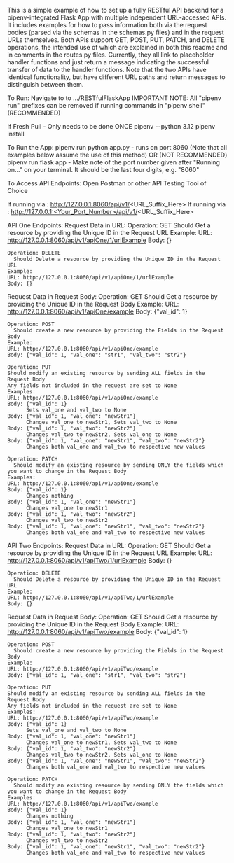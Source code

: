 This is a simple example of how to set up a fully RESTful API backend for a pipenv-integrated Flask App with multiple independent URL-accessed APIs. It includes examples for how to pass information both via the request bodies (parsed via the schemas in the schemas.py files) and in the request URLs themselves. Both APIs support GET, POST, PUT, PATCH, and DELETE operations, the intended use of which are explained in both this readme and in comments in the routes.py files. Currently, they all link to placeholder handler functions and just return a message indicating the successful transfer of data to the handler functions. Note that the two APIs have identical functionality, but have different URL paths and return messages to distinguish between them.

To Run:
Navigate to to .../RESTfulFlaskApp
IMPORTANT NOTE: All "pipenv run" prefixes can be removed if running commands in "pipenv shell" (RECOMMENDED)

If Fresh Pull - Only needs to be done ONCE
pipenv --python 3.12
pipenv install

To Run the App:
pipenv run python app.py
	- runs on port 8060 (Note that all examples below assume the use of this method)
OR (NOT RECOMMENDED)
pipenv run flask app
	- Make note of the port number given after "Running on..." on your terminal. It should be the last four digits, e.g. "8060"

To Access API Endpoints:
Open Postman or other API Testing Tool of Choice

If running via <pipenv run python app.py>:
http://127.0.0.1:8060/api/v1/<URL_Suffix_Here>
If running via <pipenv run flask app>:
http://127.0.0.1:<Your_Port_Number>/api/v1/<URL_Suffix_Here>


API One Endpoints:
Request Data in URL:
	Operation: GET
    Should Get a resource by providing the Unique ID in the Request URL
    Example:
    URL: http://127.0.0.1:8060/api/v1/apiOne/1/urlExample
    Body: {}

	Operation: DELETE
	  Should Delete a resource by providing the Unique ID in the Request URL
    Example:
    URL: http://127.0.0.1:8060/api/v1/apiOne/1/urlExample
    Body: {}

Request Data in Request Body:
  Operation: GET
    Should Get a resource by providing the Unique ID in the Request Body
    Example:
    URL: http://127.0.0.1:8060/api/v1/apiOne/example
    Body: {"val_id": 1}

	Operation: POST
	  Should create a new resource by providing the Fields in the Request Body
    Example:
    URL: http://127.0.0.1:8060/api/v1/apiOne/example
    Body: {"val_id": 1, "val_one": "str1", "val_two": "str2"}

	Operation: PUT
    Should modify an existing resource by sending ALL fields in the Request Body
    Any fields not included in the request are set to None
    Examples:
    URL: http://127.0.0.1:8060/api/v1/apiOne/example
    Body: {"val_id": 1} 
		  Sets val_one and val_two to None
    Body: {"val_id": 1, "val_one": "newStr1"} 
		  Changes val_one to newStr1, Sets val_two to None
    Body: {"val_id": 1, "val_two": "newStr2"} 
		  Changes val_two to newStr2, Sets val_one to None
    Body: {"val_id": 1, "val_one": "newStr1", "val_two": "newStr2"} 
		  Changes both val_one and val_two to respective new values

	Operation: PATCH
	  Should modify an existing resource by sending ONLY the fields which you want to change in the Request Body
    Examples:
    URL: http://127.0.0.1:8060/api/v1/apiOne/example
    Body: {"val_id": 1} 
		  Changes nothing
    Body: {"val_id": 1, "val_one": "newStr1"} 
		  Changes val_one to newStr1
    Body: {"val_id": 1, "val_two": "newStr2"} 
		  Changes val_two to newStr2
    Body: {"val_id": 1, "val_one": "newStr1", "val_two": "newStr2"} 
		  Changes both val_one and val_two to respective new values



API Two Endpoints:
Request Data in URL:
	Operation: GET
    Should Get a resource by providing the Unique ID in the Request URL
    Example:
    URL: http://127.0.0.1:8060/api/v1/apiTwo/1/urlExample
    Body: {}

	Operation: DELETE
	  Should Delete a resource by providing the Unique ID in the Request URL
    Example:
    URL: http://127.0.0.1:8060/api/v1/apiTwo/1/urlExample
    Body: {}

Request Data in Request Body:
  Operation: GET
    Should Get a resource by providing the Unique ID in the Request Body
    Example:
    URL: http://127.0.0.1:8060/api/v1/apiTwo/example
    Body: {"val_id": 1}

	Operation: POST
	  Should create a new resource by providing the Fields in the Request Body
    Example:
    URL: http://127.0.0.1:8060/api/v1/apiTwo/example
    Body: {"val_id": 1, "val_one": "str1", "val_two": "str2"}

	Operation: PUT
    Should modify an existing resource by sending ALL fields in the Request Body
    Any fields not included in the request are set to None
    Examples:
    URL: http://127.0.0.1:8060/api/v1/apiTwo/example
    Body: {"val_id": 1} 
		  Sets val_one and val_two to None
    Body: {"val_id": 1, "val_one": "newStr1"} 
		  Changes val_one to newStr1, Sets val_two to None
    Body: {"val_id": 1, "val_two": "newStr2"} 
		  Changes val_two to newStr2, Sets val_one to None
    Body: {"val_id": 1, "val_one": "newStr1", "val_two": "newStr2"} 
		  Changes both val_one and val_two to respective new values

	Operation: PATCH
	  Should modify an existing resource by sending ONLY the fields which you want to change in the Request Body
    Examples:
    URL: http://127.0.0.1:8060/api/v1/apiTwo/example
    Body: {"val_id": 1} 
		  Changes nothing
    Body: {"val_id": 1, "val_one": "newStr1"} 
		  Changes val_one to newStr1
    Body: {"val_id": 1, "val_two": "newStr2"} 
		  Changes val_two to newStr2
    Body: {"val_id": 1, "val_one": "newStr1", "val_two": "newStr2"} 
		  Changes both val_one and val_two to respective new values

